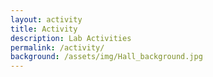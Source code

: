 ```yaml
---
layout: activity 
title: Activity
description: Lab Activities
permalink: /activity/
background: /assets/img/Hall_background.jpg
---
```

